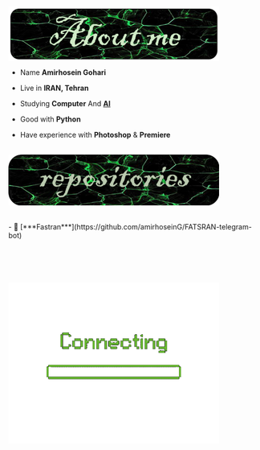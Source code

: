 <div>

<img src="./images/aboutme.png" width="420" align="center" />



<br/>


- Name **Amirhosein Gohari**

- Live in **IRAN, Tehran**

- Studying **Computer** And [**AI**](https://en.wikipedia.org/wiki/Artificial_intelligence)

- Good with **Python** 

- Have experience with **Photoshop** & **Premiere**
<br/>

<img src="./images/repositories.png" width="420" align="center" />
<br/>
<br/>
<br/>
- 📗 [***Fastran***](https://github.com/amirhoseinG/FATSRAN-telegram-bot)
<br/>
<br/>
<br/>
<br/>
<br/>
<br/>
<img src="./images/loading.gif" width="420" align="center" />
</div>

